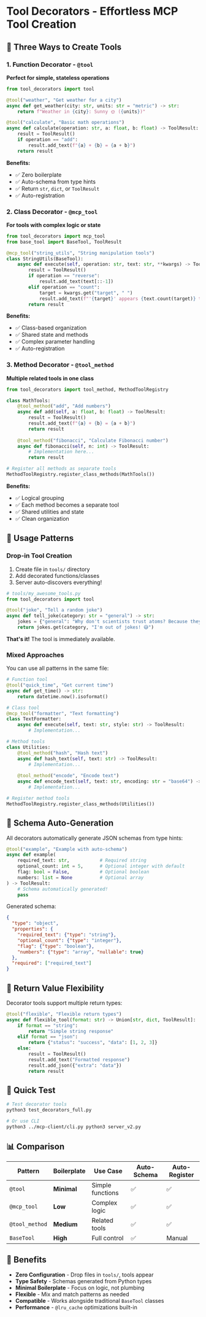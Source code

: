 # Tool Decorators - Effortless MCP Tool Creation

## 🎯 Three Ways to Create Tools

### 1. Function Decorator - `@tool`
**Perfect for simple, stateless operations**

```python
from tool_decorators import tool

@tool("weather", "Get weather for a city")
async def get_weather(city: str, units: str = "metric") -> str:
    return f"Weather in {city}: Sunny 🌞 ({units})"

@tool("calculate", "Basic math operations")  
async def calculate(operation: str, a: float, b: float) -> ToolResult:
    result = ToolResult()
    if operation == "add":
        result.add_text(f"{a} + {b} = {a + b}")
    return result
```

**Benefits:**
- ✅ Zero boilerplate 
- ✅ Auto-schema from type hints
- ✅ Return `str`, `dict`, or `ToolResult`
- ✅ Auto-registration

### 2. Class Decorator - `@mcp_tool`
**For tools with complex logic or state**

```python
from tool_decorators import mcp_tool
from base_tool import BaseTool, ToolResult

@mcp_tool("string_utils", "String manipulation tools")
class StringUtils(BaseTool):
    async def execute(self, operation: str, text: str, **kwargs) -> ToolResult:
        result = ToolResult()
        if operation == "reverse":
            result.add_text(text[::-1])
        elif operation == "count":
            target = kwargs.get("target", " ")
            result.add_text(f"'{target}' appears {text.count(target)} times")
        return result
```

**Benefits:**
- ✅ Class-based organization
- ✅ Shared state and methods
- ✅ Complex parameter handling
- ✅ Auto-registration

### 3. Method Decorator - `@tool_method`
**Multiple related tools in one class**

```python
from tool_decorators import tool_method, MethodToolRegistry

class MathTools:
    @tool_method("add", "Add numbers")
    async def add(self, a: float, b: float) -> ToolResult:
        result = ToolResult()
        result.add_text(f"{a} + {b} = {a + b}")
        return result
    
    @tool_method("fibonacci", "Calculate Fibonacci number")
    async def fibonacci(self, n: int) -> ToolResult:
        # Implementation here...
        return result

# Register all methods as separate tools
MethodToolRegistry.register_class_methods(MathTools())
```

**Benefits:**
- ✅ Logical grouping
- ✅ Each method becomes a separate tool
- ✅ Shared utilities and state
- ✅ Clean organization

## 🚀 Usage Patterns

### Drop-in Tool Creation
1. Create file in `tools/` directory
2. Add decorated functions/classes  
3. Server auto-discovers everything!

```python
# tools/my_awesome_tools.py
from tool_decorators import tool

@tool("joke", "Tell a random joke")
async def tell_joke(category: str = "general") -> str:
    jokes = {"general": "Why don't scientists trust atoms? Because they make up everything!"}
    return jokes.get(category, "I'm out of jokes! 😅")
```

**That's it!** The tool is immediately available.

### Mixed Approaches
You can use all patterns in the same file:

```python
# Function tool
@tool("quick_time", "Get current time") 
async def get_time() -> str:
    return datetime.now().isoformat()

# Class tool
@mcp_tool("formatter", "Text formatting")
class TextFormatter:
    async def execute(self, text: str, style: str) -> ToolResult:
        # Implementation...

# Method tools
class Utilities:
    @tool_method("hash", "Hash text")
    async def hash_text(self, text: str) -> ToolResult:
        # Implementation...
    
    @tool_method("encode", "Encode text")
    async def encode_text(self, text: str, encoding: str = "base64") -> ToolResult:
        # Implementation...

# Register method tools
MethodToolRegistry.register_class_methods(Utilities())
```

## 🔧 Schema Auto-Generation

All decorators automatically generate JSON schemas from type hints:

```python
@tool("example", "Example with auto-schema")
async def example(
    required_text: str,           # Required string
    optional_count: int = 5,      # Optional integer with default
    flag: bool = False,           # Optional boolean
    numbers: list = None          # Optional array
) -> ToolResult:
    # Schema automatically generated!
    pass
```

Generated schema:
```json
{
  "type": "object",
  "properties": {
    "required_text": {"type": "string"},
    "optional_count": {"type": "integer"},
    "flag": {"type": "boolean"},
    "numbers": {"type": "array", "nullable": true}
  },
  "required": ["required_text"]
}
```

## 🎯 Return Value Flexibility

Decorator tools support multiple return types:

```python
@tool("flexible", "Flexible return types")
async def flexible_tool(format: str) -> Union[str, dict, ToolResult]:
    if format == "string":
        return "Simple string response"
    elif format == "json":
        return {"status": "success", "data": [1, 2, 3]}
    else:
        result = ToolResult()
        result.add_text("Formatted response")
        result.add_json({"extra": "data"})
        return result
```

## 🚀 Quick Test

```bash
# Test decorator tools
python3 test_decorators_full.py

# Or use CLI
python3 ../mcp-client/cli.py python3 server_v2.py
```

## 📊 Comparison

| Pattern | Boilerplate | Use Case | Auto-Schema | Auto-Register |
|---------|-------------|----------|-------------|---------------|
| `@tool` | **Minimal** | Simple functions | ✅ | ✅ |
| `@mcp_tool` | **Low** | Complex logic | ✅ | ✅ |
| `@tool_method` | **Medium** | Related tools | ✅ | ✅ |
| `BaseTool` | **High** | Full control | ✅ | Manual |

## 🎉 Benefits

- **Zero Configuration** - Drop files in `tools/`, tools appear
- **Type Safety** - Schemas generated from Python types
- **Minimal Boilerplate** - Focus on logic, not plumbing
- **Flexible** - Mix and match patterns as needed
- **Compatible** - Works alongside traditional `BaseTool` classes
- **Performance** - `@lru_cache` optimizations built-in
